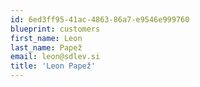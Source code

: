 ```yaml
---
id: 6ed3ff95-41ac-4863-86a7-e9546e999760
blueprint: customers
first_name: Leon
last_name: Papež
email: leon@sdlev.si
title: 'Leon Papež'
---
```

